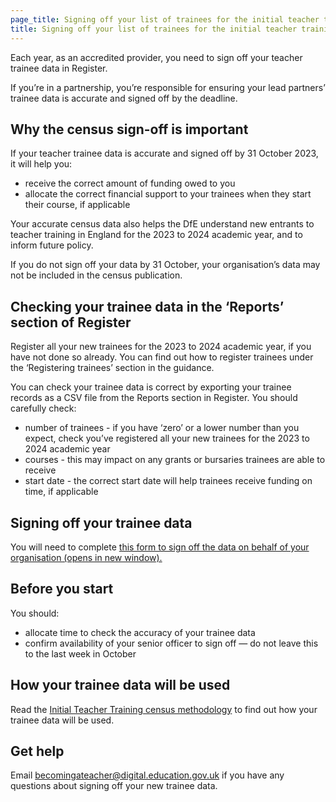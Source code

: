 ```yaml
---
page_title: Signing off your list of trainees for the initial teacher training census
title: Signing off your list of trainees for the initial teacher training census
---
```


Each year, as an accredited provider, you need to sign off your teacher trainee data in Register.

If you’re in a partnership, you’re responsible for ensuring your lead partners’ trainee data is accurate and signed off by the deadline.

## Why the census sign-off is important

If your teacher trainee data is accurate and signed off by 31 October 2023, it will help you:

* receive the correct amount of funding owed to you
* allocate the correct financial support to your trainees when they start their course, if applicable

Your accurate census data also helps the DfE understand new entrants to teacher training in England for the 2023 to 2024 academic year, and to inform future policy.

If you do not sign off your data by 31 October, your organisation’s data may not be included in the census publication.

## Checking your trainee data in the ‘Reports’ section of Register

Register all your new trainees for the 2023 to 2024 academic year, if you have not done so already. You can find out how to register trainees under the ‘Registering trainees’ section in the guidance.

You can check your trainee data is correct by exporting your trainee records as a CSV file from the Reports section in Register. You should carefully check:

* number of trainees - if you have ‘zero’ or a lower number than you expect, check you’ve registered all your new trainees for the 2023 to 2024 academic year
* courses - this may impact on any grants or bursaries trainees are able to receive
* start date - the correct start date will help trainees receive funding on time, if applicable

## Signing off your trainee data

You will need to complete <a href="https://forms.office.com/e/TB5dcbCJuF" class="govuk-link" rel="noreferrer noopener" target="_blank">this form to sign off the data on behalf of your organisation (opens in new window).</a>

## Before you start

You should:

* allocate time to check the accuracy of your trainee data
* confirm availability of your senior officer to sign off &mdash; do not leave this to the last week in October

## How your trainee data will be used

Read the [Initial Teacher Training census methodology](https://explore-education-statistics.service.gov.uk/methodology/initial-teacher-training-census-methodology) to find out how your trainee data will be used.

## Get help

Email <becomingateacher@digital.education.gov.uk> if you have any questions about signing off your new trainee data.
